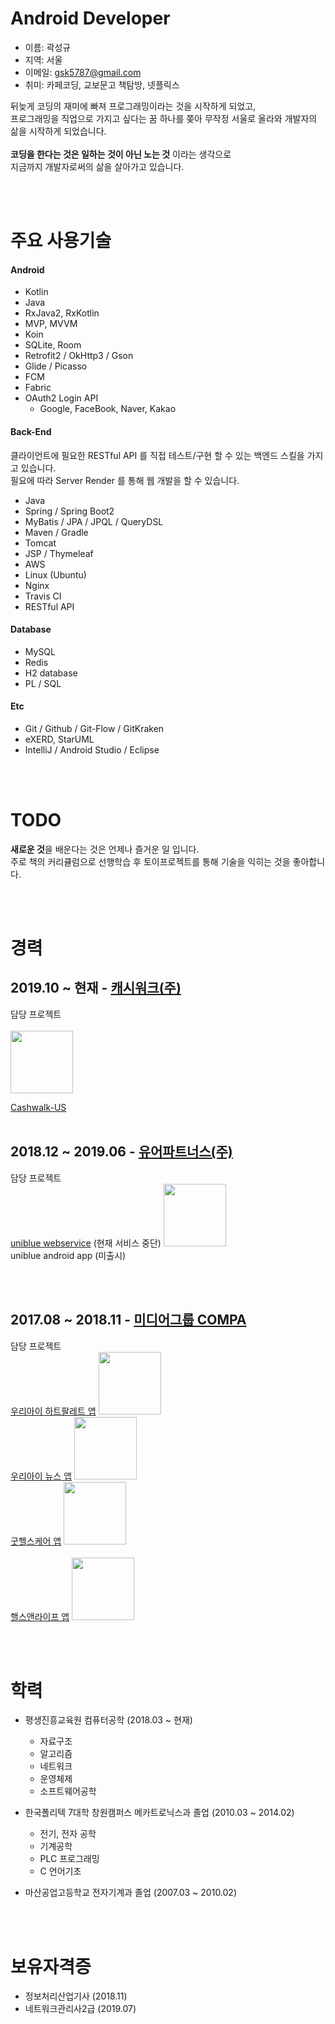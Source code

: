 # Android Developer
- 이름: 곽성규
- 지역: 서울
- 이메일: gsk5787@gmail.com
- 취미: 카페코딩, 교보문고 책탐방, 넷플릭스

뒤늦게 코딩의 재미에 빠져 프로그래밍이라는 것을 시작하게 되었고, <br />
프로그래밍을 직업으로 가지고 싶다는 꿈 하나를 쫒아 무작정 서울로 올라와 개발자의 삶을 시작하게 되었습니다. <br />
<br />
**코딩을 한다는 것은 일하는 것이 아닌 노는 것** 이라는 생각으로 <br />
지금까지 개발자로써의 삶을 살아가고 있습니다.

<br>
<br>

# 주요 사용기술
#### Android
- Kotlin
- Java
- RxJava2, RxKotlin
- MVP, MVVM
- Koin
- SQLite, Room
- Retrofit2 / OkHttp3 / Gson
- Glide / Picasso
- FCM
- Fabric
- OAuth2 Login API
    - Google, FaceBook, Naver, Kakao

#### Back-End
클라이언트에 필요한 RESTful API 를 직접 테스트/구현 할 수 있는 백엔드 스킬을 가지고 있습니다. <br />
필요에 따라 Server Render 를 통해 웹 개발을 할 수 있습니다.
- Java
- Spring / Spring Boot2
- MyBatis / JPA / JPQL / QueryDSL
- Maven / Gradle
- Tomcat
- JSP / Thymeleaf
- AWS
- Linux (Ubuntu)
- Nginx
- Travis CI
- RESTful API

#### Database
- MySQL
- Redis
- H2 database
- PL / SQL

#### Etc
- Git / Github / Git-Flow / GitKraken
- eXERD, StarUML
- IntelliJ / Android Studio / Eclipse

<br>
<br>

# TODO
**새로운 것**을 배운다는 것은 언제나 즐거운 일 입니다. <br />
주로 책의 커리큘럼으로 선행학습 후 토이프로젝트를 통해 기술을 익히는 것을 좋아합니다. <br />

<br>
<br>

# 경력
## 2019.10 ~ 현재 - [캐시워크(주)](https://www.cashwalk.co/)
담당 프로젝트 
<br>
<br>
<img src='https://github.com/jonygwak/resume/raw/master/images/project/cashwalk_us_ic.png' width='100' />

[Cashwalk-US](https://play.google.com/store/apps/details?id=com.cashwalklabs.cashwalk)
<br>
<br>

## 2018.12 ~ 2019.06 - [유어파트너스(주)](http://yourptns.com/)
담당 프로젝트
<br>
[uniblue webservice](https://uniblue.kr) (현재 서비스 중단)
<img src='https://github.com/jonygwak/resume/raw/master/images/project/uniblue_ic.jpg' width='100'/>
<br>
uniblue android app (미출시)

<br>
<br>

## 2017.08 ~ 2018.11 - [미디어그룹 COMPA](http://www.compa.kr/)
담당 프로젝트
<br>
[우리아이 하트팔레트 앱](https://play.google.com/store/apps/details?id=com.compa.ikhp)
<img src='https://github.com/jonygwak/resume/raw/master/images/project/ikhp_ic.png' width='100'/>
<br>
[우리아이 뉴스 앱](https://play.google.com/store/apps/details?id=com.compa.ikn)
<img src='https://github.com/jonygwak/resume/raw/master/images/project/ikn_ic.png' width='100'/>
<br>
[굿헬스케어 앱](https://play.google.com/store/apps/details?id=com.goodhealth.ieap)
<img src='https://github.com/jonygwak/resume/raw/master/images/project/eap_ic.png' width='100'/><br />
<br>
[핼스앤라이프 앱](https://play.google.com/store/apps/details?id=com.compa.healthi)
<img src='https://github.com/jonygwak/resume/raw/master/images/project/health_and_life_ic.png' width='100'/><br />

<br>
<br>

# 학력
- 평생진흥교육원 컴퓨터공학 (2018.03 ~ 현재)
	- 자료구조
	- 알고리즘
	- 네트워크
	- 운영체제
	- 소프트웨어공학

- 한국폴리텍 7대학 창원캠퍼스 메카트로닉스과 졸업 (2010.03 ~ 2014.02)
	- 전기, 전자 공학
	- 기계공학
	- PLC 프로그래밍
	- C 언어기초

- 마산공업고등학교 전자기계과 졸업 (2007.03 ~ 2010.02)

<br>
<br>

# 보유자격증
- 정보처리산업기사 (2018.11)
- 네트워크관리사2급 (2019.07)

